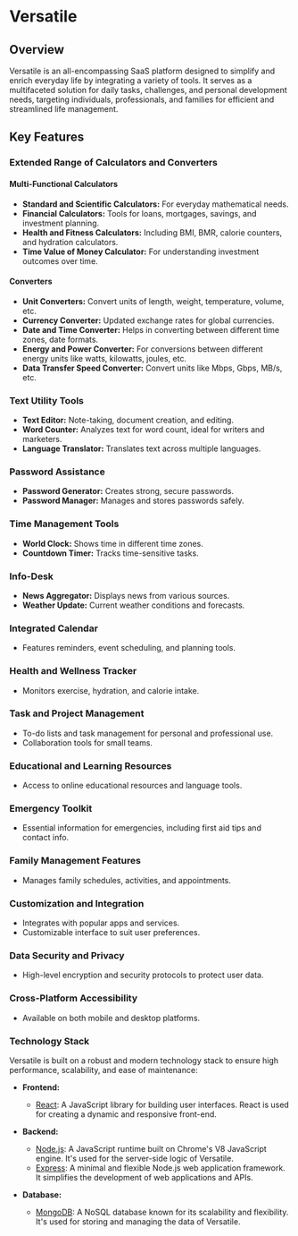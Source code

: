 # Versatile
<!-- Please ensure this file is saved in UTF-8 encoding -->

## Overview
Versatile is an all-encompassing SaaS platform designed to simplify and enrich everyday life by integrating a variety of tools. It serves as a multifaceted solution for daily tasks, challenges, and personal development needs, targeting individuals, professionals, and families for efficient and streamlined life management.

## Key Features

### Extended Range of Calculators and Converters

#### Multi-Functional Calculators
- **Standard and Scientific Calculators:** For everyday mathematical needs.
- **Financial Calculators:** Tools for loans, mortgages, savings, and investment planning.
- **Health and Fitness Calculators:** Including BMI, BMR, calorie counters, and hydration calculators.
- **Time Value of Money Calculator:** For understanding investment outcomes over time.

#### Converters
- **Unit Converters:** Convert units of length, weight, temperature, volume, etc.
- **Currency Converter:** Updated exchange rates for global currencies.
- **Date and Time Converter:** Helps in converting between different time zones, date formats.
- **Energy and Power Converter:** For conversions between different energy units like watts, kilowatts, joules, etc.
- **Data Transfer Speed Converter:** Convert units like Mbps, Gbps, MB/s, etc.

### Text Utility Tools
- **Text Editor:** Note-taking, document creation, and editing.
- **Word Counter:** Analyzes text for word count, ideal for writers and marketers.
- **Language Translator:** Translates text across multiple languages.

### Password Assistance
- **Password Generator:** Creates strong, secure passwords.
- **Password Manager:** Manages and stores passwords safely.

### Time Management Tools
- **World Clock:** Shows time in different time zones.
- **Countdown Timer:** Tracks time-sensitive tasks.

### Info-Desk
- **News Aggregator:** Displays news from various sources.
- **Weather Update:** Current weather conditions and forecasts.

### Integrated Calendar
- Features reminders, event scheduling, and planning tools.

### Health and Wellness Tracker
- Monitors exercise, hydration, and calorie intake.

### Task and Project Management
- To-do lists and task management for personal and professional use.
- Collaboration tools for small teams.

### Educational and Learning Resources
- Access to online educational resources and language tools.

### Emergency Toolkit
- Essential information for emergencies, including first aid tips and contact info.

### Family Management Features
- Manages family schedules, activities, and appointments.

### Customization and Integration
- Integrates with popular apps and services.
- Customizable interface to suit user preferences.

### Data Security and Privacy
- High-level encryption and security protocols to protect user data.

### Cross-Platform Accessibility
- Available on both mobile and desktop platforms.

### Technology Stack

Versatile is built on a robust and modern technology stack to ensure high performance, scalability, and ease of maintenance:

- **Frontend:** 
  - [React](https://reactjs.org/): A JavaScript library for building user interfaces. React is used for creating a dynamic and responsive front-end.

- **Backend:**
  - [Node.js](https://nodejs.org/): A JavaScript runtime built on Chrome's V8 JavaScript engine. It's used for the server-side logic of Versatile.
  - [Express](https://expressjs.com/): A minimal and flexible Node.js web application framework. It simplifies the development of web applications and APIs.
  
- **Database:**
  - [MongoDB](https://www.mongodb.com/): A NoSQL database known for its scalability and flexibility. It's used for storing and managing the data of Versatile.

 
